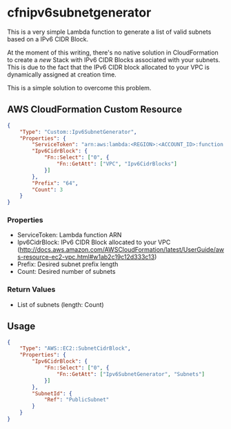 # cfnipv6subnetgenerator

This is a very simple Lambda function to generate a list of valid subnets based on a IPv6 CIDR Block.

At the moment of this writing, there's no native solution in CloudFormation to create a *new* Stack with IPv6 CIDR Blocks associated with your subnets. This is due to the fact that the IPv6 CIDR block allocated to your VPC is dynamically assigned at creation time.

This is a simple solution to overcome this problem.


## AWS CloudFormation Custom Resource

```json
{
	"Type": "Custom::Ipv6SubnetGenerator",
	"Properties": {
		"ServiceToken": "arn:aws:lambda:<REGION>:<ACCOUNT_ID>:function:<FUNCTION_NAME>",
		"Ipv6CidrBlock": {
			"Fn::Select": ["0", {
				"Fn::GetAtt": ["VPC", "Ipv6CidrBlocks"]
			}]
		},
		"Prefix": "64",
		"Count": 3
	}
}
```
### Properties
* ServiceToken: Lambda function ARN
* Ipv6CidrBlock: IPv6 CIDR Block allocated to your VPC (http://docs.aws.amazon.com/AWSCloudFormation/latest/UserGuide/aws-resource-ec2-vpc.html#w1ab2c19c12d333c13)
* Prefix: Desired subnet prefix length
* Count: Desired number of subnets

### Return Values
* List of subnets (length: Count)

## Usage

```json
{
	"Type": "AWS::EC2::SubnetCidrBlock",
	"Properties": {
		"Ipv6CidrBlock": {
			"Fn::Select": ["0", {
				"Fn::GetAtt": ["Ipv6SubnetGenerator", "Subnets"]
			}]
		},
		"SubnetId": {
			"Ref": "PublicSubnet"
		}
	}
}
```
